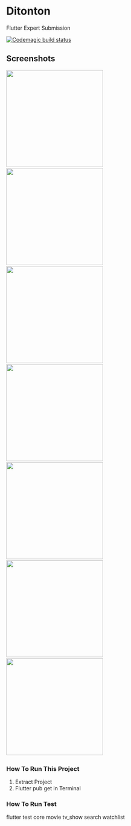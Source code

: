 # Ditonton

Flutter Expert Submission

[![Codemagic build status](https://api.codemagic.io/apps/618946d9d9398b13d4c9b181/618946d9d9398b13d4c9b180/status_badge.svg)](https://codemagic.io/apps/618946d9d9398b13d4c9b181/618946d9d9398b13d4c9b180/latest_build)

## Screenshots

<img src="https://github.com/RifkiCS29/ditonton/blob/main/screenshots/home_movies.jpg" width="256">&nbsp;&nbsp;
<img src="https://github.com/RifkiCS29/ditonton/blob/main/screenshots/home_tv_shows.jpg" width="256">&nbsp;&nbsp;
<img src="https://github.com/RifkiCS29/ditonton/blob/main/screenshots/popular_movies.jpg" width="256">&nbsp;&nbsp;
<img src="https://github.com/RifkiCS29/ditonton/blob/main/screenshots/detail.jpg" width="256">&nbsp;&nbsp;
<img src="https://github.com/RifkiCS29/ditonton/blob/main/screenshots/search.jpg" width="256">&nbsp;&nbsp;
<img src="https://github.com/RifkiCS29/ditonton/blob/main/screenshots/watchlist.jpg" width="256">&nbsp;&nbsp;
<img src="https://github.com/RifkiCS29/ditonton/blob/main/screenshots/episodes.jpg" width="256">&nbsp;&nbsp;

### How To Run This Project
1. Extract Project
2. Flutter pub get in Terminal

### How To Run Test
flutter test core movie tv_show search watchlist